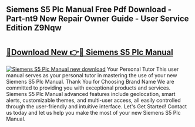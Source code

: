 ## Siemens S5 Plc Manual Free Pdf Download - Part-nt9 New Repair Owner Guide - User Service Edition Z9Nqw

# <h2><a href="http://cf25667.oget.top/?id=Siemens+S5+Plc+Manual">🔗Download New 👉🔴 Siemens S5 Plc Manual</a></h2>

[![Siemens S5 Plc Manual new download](https://i.imgur.com/5g1atiW.png)](http://cf25667.oget.top/?id=Siemens+S5+Plc+Manual)
Your Personal Tutor This user manual serves as your personal tutor in mastering the use of your new Siemens S5 Plc Manual. Thank You for Choosing Brand Name We are committed to providing you with exceptional products and services. Siemens S5 Plc Manual advanced features include geolocation, smart alerts, customizable themes, and multi-user access, all easily controlled through the user-friendly and intuitive interface. Let's Get Started! Contact us today and let us help you make the most of your new Siemens S5 Plc Manual.
